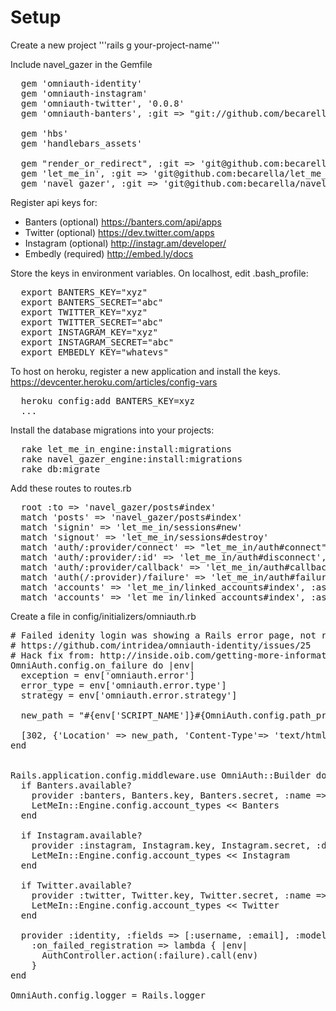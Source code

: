 # Setup

Create a new project
'''rails g your-project-name'''

Include navel_gazer in the Gemfile
<pre>
  gem 'omniauth-identity'
  gem 'omniauth-instagram'
  gem 'omniauth-twitter', '0.0.8'
  gem 'omniauth-banters', :git => "git://github.com/becarella/omniauth-banters.git"

  gem 'hbs'
  gem 'handlebars_assets'

  gem "render_or_redirect", :git => 'git@github.com:becarella/render_or_redirect.git'
  gem 'let_me_in', :git => 'git@github.com:becarella/let_me_in.git'
  gem 'navel_gazer', :git => 'git@github.com:becarella/navel_gazer.git'
</pre>

Register api keys for:
* Banters (optional) https://banters.com/api/apps
* Twitter (optional) https://dev.twitter.com/apps
* Instagram (optional) http://instagr.am/developer/
* Embedly (required) http://embed.ly/docs

Store the keys in environment variables. On localhost, edit .bash_profile:
<pre>
  export BANTERS_KEY="xyz"
  export BANTERS_SECRET="abc"
  export TWITTER_KEY="xyz"
  export TWITTER_SECRET="abc"
  export INSTAGRAM_KEY="xyz"
  export INSTAGRAM_SECRET="abc"
  export EMBEDLY_KEY="whatevs"
</pre>

To host on heroku, register a new application and install the keys. https://devcenter.heroku.com/articles/config-vars
<pre>
  heroku config:add BANTERS_KEY=xyz
  ...
</pre>

Install the database migrations into your projects:
<pre>
  rake let_me_in_engine:install:migrations
  rake navel_gazer_engine:install:migrations
  rake db:migrate
</pre>
  
Add these routes to routes.rb
<pre>
  root :to => 'navel_gazer/posts#index'
  match 'posts' => 'navel_gazer/posts#index'
  match 'signin' => 'let_me_in/sessions#new'
  match 'signout' => 'let_me_in/sessions#destroy'
  match 'auth/:provider/connect' => "let_me_in/auth#connect", :via => :get
  match 'auth/:provider/:id' => 'let_me_in/auth#disconnect', :via => :delete
  match 'auth/:provider/callback' => 'let_me_in/auth#callback'
  match 'auth(/:provider)/failure' => 'let_me_in/auth#failure'
  match 'accounts' => 'let_me_in/linked_accounts#index', :as => 'accounts'
  match 'accounts' => 'let_me_in/linked_accounts#index', :as => 'post_login'
</pre>

Create a file in config/initializers/omniauth.rb
<pre>
# Failed idenity login was showing a Rails error page, not redirecting to /auth/identity/failure
# https://github.com/intridea/omniauth-identity/issues/25
# Hack fix from: http://inside.oib.com/getting-more-information-from-omniauth-exceptions/
OmniAuth.config.on_failure do |env|
  exception = env['omniauth.error']
  error_type = env['omniauth.error.type']
  strategy = env['omniauth.error.strategy']
  
  new_path = "#{env['SCRIPT_NAME']}#{OmniAuth.config.path_prefix}/failure?message=#{error_type}"
  
  [302, {'Location' => new_path, 'Content-Type'=> 'text/html'}, []]
end


Rails.application.config.middleware.use OmniAuth::Builder do
  if Banters.available?
    provider :banters, Banters.key, Banters.secret, :name => "banters" 
    LetMeIn::Engine.config.account_types << Banters
  end
  
  if Instagram.available?
    provider :instagram, Instagram.key, Instagram.secret, :display => 'touch', :name => "instagram"
    LetMeIn::Engine.config.account_types << Instagram
  end
  
  if Twitter.available?
    provider :twitter, Twitter.key, Twitter.secret, :name => "twitter"
    LetMeIn::Engine.config.account_types << Twitter
  end

  provider :identity, :fields => [:username, :email], :model => User, 
    :on_failed_registration => lambda { |env| 
      AuthController.action(:failure).call(env) 
    }
end

OmniAuth.config.logger = Rails.logger
</pre>